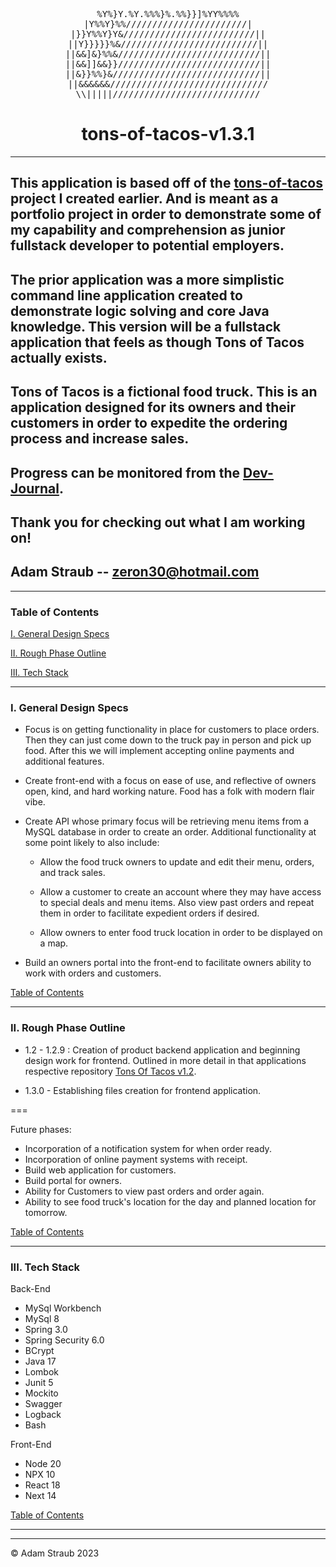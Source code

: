 <div align="center">
<p text-align = "center">
<pre>
%Y%}Y.%Y.%%%}%.%%}}]%YY%%%%
|Y%%Y}%%///////////////////////|
  |}}Y%%Y}Y&/////////////////////////||  
||Y}}}}}%&//////////////////////////||
||&&]&}%%&///////////////////////////||
||&&]]&&}}///////////////////////////||
||&}}%%}&////////////////////////////||
||&&&&&&//////////////////////////////
\\|||||////////////////////////////
</pre>
</p>

# tons-of-tacos-v1.3.1

</div>

---

## This application is based off of the [tons-of-tacos](https://github.com/strauberly/tons-of-tacos) project I created earlier. And is meant as a portfolio project in order to demonstrate some of my capability and comprehension as junior fullstack developer to potential employers.

## The prior application was a more simplistic command line application created to demonstrate logic solving and core Java knowledge. This version will be a fullstack application that feels as though Tons of Tacos actually exists.

## Tons of Tacos is a fictional food truck. This is an application designed for its owners and their customers in order to expedite the ordering process and increase sales.

## Progress can be monitored from the [Dev-Journal](/DEV-JOURNAL.md).

## Thank you for checking out what I am working on!

## Adam Straub -- zeron30@hotmail.com

---

### Table of Contents

[I. General Design Specs](#i-general-design-specs)

[II. Rough Phase Outline](#ii-rough-phase-outline)

[III. Tech Stack](#iii-tech-stack)

---

### I. General Design Specs

- Focus is on getting functionality in place for customers to place orders. Then
  they can just come down to the truck pay in person and pick up food. After this
  we will implement accepting online payments and additional features.

- Create front-end with a focus on ease of use, and reflective of owners open,
  kind, and hard working nature. Food has a folk with modern flair vibe.

- Create API whose primary focus will be retrieving menu items from a MySQL
  database in order to create an order.
  Additional functionality at some point likely to also include:

  - Allow the food truck owners to update and edit their menu, orders, and track
    sales.

  - Allow a customer to create an account where they may have access to special
    deals and menu items. Also view past orders and repeat them in order to
    facilitate expedient orders if desired.

  - Allow owners to enter food truck location in order to be displayed on a map.

- Build an owners portal into the front-end to facilitate owners ability to work
  with orders and customers.

[Table of Contents](#table-of-contents)

---

### II. Rough Phase Outline

- 1.2 - 1.2.9 : Creation of product backend application and beginning design work for frontend. Outlined in more detail in that applications respective repository [Tons Of Tacos v1.2](https://github.com/strauberly/tons-of-tacos-v1.2).

- 1.3.0 - Establishing files creation for frontend application.

===

Future phases:

- Incorporation of a notification system for when order ready.
- Incorporation of online payment systems with receipt.
- Build web application for customers.
- Build portal for owners.
- Ability for Customers to view past orders and order again.
- Ability to see food truck's location for the day and planned location for
  tomorrow.

[Table of Contents](#table-of-contents)

---

### III. Tech Stack

Back-End

- MySql Workbench
- MySql 8
- Spring 3.0
- Spring Security 6.0
- BCrypt
- Java 17
- Lombok
- Junit 5
- Mockito
- Swagger
- Logback
- Bash

Front-End

- Node 20
- NPX 10
- React 18
- Next 14

[Table of Contents](#table-of-contents)

---

---

© Adam Straub 2023
